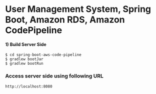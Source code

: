 # User Management System, Spring Boot, Amazon RDS, Amazon CodePipeline

#### 1) Build Server Side

```
$ cd spring-boot-aws-code-pipeline
$ gradlew bootJar
$ gradlew bootRun
```

### Access server side using following URL

```
http://localhost:8080
```
